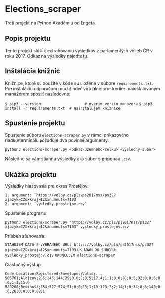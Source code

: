 # Elections_scraper

Tretí projekt na Python Akadémiu od Engeta.

## Popis projektu

Tento projekt slúži k extrahovaniu výsledkov z parlamentých volieb ČR v roku 2017. Odkaz na výsledky nájedte [tu](https://volby.cz/pls/ps2017nss/ps3?xjazyk=CZ).

## Inštalácia knižníc

Knižnice, ktoré sú použité v kóde sú uložené v súbore `requirements.txt`. Pre inštaláciu odporúčam použiť nové virtuálne prostredie s nainštalovaným manažérom spostiť nasledovne:

`$ pip3 --version                    # overim verziu manazera`
`$ pip3 install -r requirements.txt  # nainstalujem kniznice`

## Spustenie projektu

Spustenie súboru `elections-scraper.py` v rámci príkazového riadku/terminálu požaduje dva povinné argumenty.

`python3 elections-scraper.py <odkaz-uzemneho-celku> <vysledny-subor>`

Následne sa vám stiahnu výsledky ako súbor s príponou `.csv`.

## Ukážka projektu

Výsledky hlasovania pre okres Prostějov:

    1. argument: `https://volby.cz/pls/ps2017nss/ps32?xjazyk=CZ&xkraj=12&xnumnuts=7103`
    2. argument: `vysledky_prostejov.csv`

Spustenie programu:

`python3 elections-scraper.py "https://volby.cz/pls/ps2017nss/ps32?xjazyk=CZ&xkraj=12&xnumnuts=7103" vysledky_prostejov.csv`

Priebeh sťahovania:

`STAHUJEM DATA Z VYBRANEHO URL: https://volby.cz/pls/ps2017nss/ps32?xjazyk=CZ&xkraj=12&xnumnuts=7103`
`UKLADAM DO SUBORU: vysledky_prostejov.csv`
`UKONCUJEM elections-scraper`

Čiastočný výstup:

`Code;Location;Registered;Envelopes;Valid;...`
`506761;Alojzov;205;145;144;29;0;0;9;0;5;17;4;1;1;0;0;18;0;5;32;0;0;6;0;0;1;1;15;0`
`589268;Bedihošť;834;527;524;51;0;0;28;1;13;123;2;2;14;1;0;34;0;6;140;0;0;26;0;0;0;0;82;1`